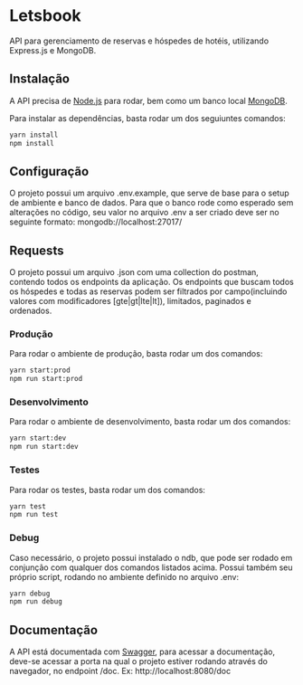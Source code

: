 # Letsbook

API para gerenciamento de reservas e hóspedes de hotéis, utilizando Express.js e MongoDB.


## Instalação

A API precisa de  [Node.js](https://nodejs.org/) para rodar, bem como um banco local [MongoDB](https://www.mongodb.com/).

Para instalar as dependências, basta rodar um dos seguiuntes comandos:

```sh
yarn install
npm install
```

## Configuração
O projeto possui um arquivo .env.example, que serve de base para o setup de ambiente e banco de dados. Para que o banco rode como esperado sem alterações no código, seu valor no arquivo .env a ser criado deve ser no seguinte formato: mongodb://localhost:27017/<DB>

## Requests
O projeto possui um arquivo .json com uma collection do postman, contendo todos os endpoints da aplicação. Os endpoints que buscam todos os hóspedes e todas as reservas podem ser filtrados por campo(incluindo valores com modificadores [gte|gt|lte|lt]), limitados, paginados e ordenados.

### Produção
Para rodar o ambiente de produção, basta rodar um dos comandos:

```sh
yarn start:prod
npm run start:prod
```

### Desenvolvimento
Para rodar o ambiente de desenvolvimento, basta rodar um dos comandos:

```sh
yarn start:dev
npm run start:dev
```

### Testes
Para rodar os testes, basta rodar um dos comandos:

```sh
yarn test
npm run test
```

### Debug
Caso necessário, o projeto possui instalado o ndb, que pode ser rodado em conjunção com qualquer dos comandos listados acima. Possui também seu próprio script, rodando no ambiente definido no arquivo .env:

```sh
yarn debug
npm run debug
```

## Documentação
A API está documentada com [Swagger](https://swagger.io/), para acessar a documentação, deve-se acessar a porta na qual o projeto estiver rodando através do navegador, no endpoint /doc.
Ex: http://localhost:8080/doc
